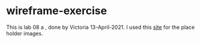 # wireframe-exercise

This is lab 08 a , done by Victoria 13-April-2021.
I used this [site](https://via.placeholder.com/150) for the place holder images.